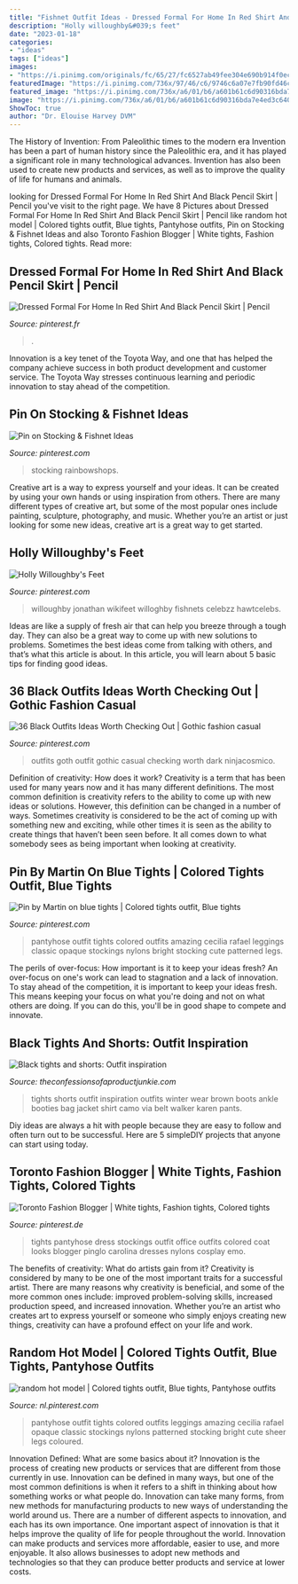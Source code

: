 ```yaml
---
title: "Fishnet Outfit Ideas - Dressed Formal For Home In Red Shirt And Black Pencil Skirt"
description: "Holly willoughby&#039;s feet"
date: "2023-01-18"
categories:
- "ideas"
tags: ["ideas"]
images:
- "https://i.pinimg.com/originals/fc/65/27/fc6527ab49fee304e690b914f0ecc691.jpg"
featuredImage: "https://i.pinimg.com/736x/97/46/c6/9746c6a07e7fb90fd46c55d7673b9b1c.jpg"
featured_image: "https://i.pinimg.com/736x/a6/01/b6/a601b61c6d90316bda7e4ed3c6408f28.jpg"
image: "https://i.pinimg.com/736x/a6/01/b6/a601b61c6d90316bda7e4ed3c6408f28.jpg"
ShowToc: true
author: "Dr. Elouise Harvey DVM"
---
```



The History of Invention: From Paleolithic times to the modern era
Invention has been a part of human history since the Paleolithic era, and it has played a significant role in many technological advances. Invention has also been used to create new products and services, as well as to improve the quality of life for humans and animals.

	

		
looking for Dressed Formal For Home In Red Shirt And Black Pencil Skirt | Pencil you've visit to the right page. We have 8 Pictures about Dressed Formal For Home In Red Shirt And Black Pencil Skirt | Pencil like random hot model | Colored tights outfit, Blue tights, Pantyhose outfits, Pin on Stocking &amp; Fishnet Ideas and also Toronto Fashion Blogger | White tights, Fashion tights, Colored tights. Read more:
		
    
## Dressed Formal For Home In Red Shirt And Black Pencil Skirt | Pencil

<img loading=lazy src="https://i.pinimg.com/736x/cb/51/ae/cb51aed99af27547850ce5ffff287ba6.jpg" onerror="this.onerror=null;this.src='https://tse2.mm.bing.net/th?id=OIP.BZKpRUNmKUm4qZ9XHDQ9NAHaaq&amp;pid=15.1';" alt="Dressed Formal For Home In Red Shirt And Black Pencil Skirt | Pencil">

_Source: pinterest.fr_

>. 

	

Innovation is a key tenet of the Toyota Way, and one that has helped the company achieve success in both product development and customer service. The Toyota Way stresses continuous learning and periodic innovation to stay ahead of the competition.

    
## Pin On Stocking &amp; Fishnet Ideas

<img loading=lazy src="https://i.pinimg.com/736x/a6/01/b6/a601b61c6d90316bda7e4ed3c6408f28.jpg" onerror="this.onerror=null;this.src='https://tse1.mm.bing.net/th?id=OIP.tbubHCw16f8VdVNTq6SzLwHaKG&amp;pid=15.1';" alt="Pin on Stocking &amp; Fishnet Ideas">

_Source: pinterest.com_

>stocking rainbowshops. 

	

Creative art is a way to express yourself and your ideas. It can be created by using your own hands or using inspiration from others. There are many different types of creative art, but some of the most popular ones include painting, sculpture, photography, and music. Whether you’re an artist or just looking for some new ideas, creative art is a great way to get started.

    
## Holly Willoughby&#039;s Feet

<img loading=lazy src="https://i.pinimg.com/736x/97/46/c6/9746c6a07e7fb90fd46c55d7673b9b1c.jpg" onerror="this.onerror=null;this.src='https://tse2.mm.bing.net/th?id=OIP.A0acac3YGyIQj5vwLXTYWAHaK_&amp;pid=15.1';" alt="Holly Willoughby&#039;s Feet">

_Source: pinterest.com_

>willoughby jonathan wikifeet willoghby fishnets celebzz hawtcelebs. 

	

Ideas are like a supply of fresh air that can help you breeze through a tough day. They can also be a great way to come up with new solutions to problems. Sometimes the best ideas come from talking with others, and that’s what this article is about. In this article, you will learn about 5 basic tips for finding good ideas.

    
## 36 Black Outfits Ideas Worth Checking Out | Gothic Fashion Casual

<img loading=lazy src="https://i.pinimg.com/originals/ce/80/40/ce80404050e42ee7f17612906687c768.jpg" onerror="this.onerror=null;this.src='https://tse3.mm.bing.net/th?id=OIP.2i3MPlqNpFwYfewghd8GzgHaMn&amp;pid=15.1';" alt="36 Black Outfits Ideas Worth Checking Out | Gothic fashion casual">

_Source: pinterest.com_

>outfits goth outfit gothic casual checking worth dark ninjacosmico. 

	

Definition of creativity: How does it work?
Creativity is a term that has been used for many years now and it has many different definitions. The most common definition is creativity refers to the ability to come up with new ideas or solutions. However, this definition can be changed in a number of ways. Sometimes creativity is considered to be the act of coming up with something new and exciting, while other times it is seen as the ability to create things that haven’t been seen before. It all comes down to what somebody sees as being important when looking at creativity.

    
## Pin By Martin On Blue Tights | Colored Tights Outfit, Blue Tights

<img loading=lazy src="https://i.pinimg.com/originals/fc/65/27/fc6527ab49fee304e690b914f0ecc691.jpg" onerror="this.onerror=null;this.src='https://tse3.mm.bing.net/th?id=OIP.ZKM2JYk-E606EGrieukbtAHaNz&amp;pid=15.1';" alt="Pin by Martin on blue tights | Colored tights outfit, Blue tights">

_Source: pinterest.com_

>pantyhose outfit tights colored outfits amazing cecilia rafael leggings classic opaque stockings nylons bright stocking cute patterned legs. 

	

The perils of over-focus: How important is it to keep your ideas fresh?
An over-focus on one's work can lead to stagnation and a lack of innovation. To stay ahead of the competition, it is important to keep your ideas fresh. This means keeping your focus on what you're doing and not on what others are doing. If you can do this, you'll be in good shape to compete and innovate.

    
## Black Tights And Shorts: Outfit Inspiration

<img loading=lazy src="http://www.theconfessionsofaproductjunkie.com/wp-content/uploads/2011/10/Black-tights-with-shorts-3.jpg" onerror="this.onerror=null;this.src='https://tse3.mm.bing.net/th?id=OIP.KRMsYf8SYTqKbU6e-5qe3QHaLH&amp;pid=15.1';" alt="Black tights and shorts: Outfit inspiration">

_Source: theconfessionsofaproductjunkie.com_

>tights shorts outfit inspiration outfits winter wear brown boots ankle booties bag jacket shirt camo via belt walker karen pants. 

	

Diy ideas are always a hit with people because they are easy to follow and often turn out to be successful. Here are 5 simpleDIY projects that anyone can start using today.

    
## Toronto Fashion Blogger | White Tights, Fashion Tights, Colored Tights

<img loading=lazy src="https://i.pinimg.com/originals/b2/e6/24/b2e62494f41d9b41b09bc34e29e8cf58.jpg" onerror="this.onerror=null;this.src='https://tse2.mm.bing.net/th?id=OIP.dzecFVy7899oS3vfzcDnfAHaLH&amp;pid=15.1';" alt="Toronto Fashion Blogger | White tights, Fashion tights, Colored tights">

_Source: pinterest.de_

>tights pantyhose dress stockings outfit office outfits colored coat looks blogger pinglo carolina dresses nylons cosplay emo. 

	

The benefits of creativity: What do artists gain from it?
Creativity is considered by many to be one of the most important traits for a successful artist. There are many reasons why creativity is beneficial, and some of the more common ones include: improved problem-solving skills, increased production speed, and increased innovation. Whether you’re an artist who creates art to express yourself or someone who simply enjoys creating new things, creativity can have a profound effect on your life and work.

    
## Random Hot Model | Colored Tights Outfit, Blue Tights, Pantyhose Outfits

<img loading=lazy src="https://i.pinimg.com/originals/0a/4d/b7/0a4db718d95a2d22c11d29c0769a5947.jpg" onerror="this.onerror=null;this.src='https://tse2.mm.bing.net/th?id=OIP.0cwywrH5Mbhch0J1D-k_nAHaNL&amp;pid=15.1';" alt="random hot model | Colored tights outfit, Blue tights, Pantyhose outfits">

_Source: nl.pinterest.com_

>pantyhose outfit tights colored outfits leggings amazing cecilia rafael opaque classic stockings nylons patterned stocking bright cute sheer legs coloured. 

	

Innovation Defined: What are some basics about it?
Innovation is the process of creating new products or services that are different from those currently in use. Innovation can be defined in many ways, but one of the most common definitions is when it refers to a shift in thinking about how something works or what people do. Innovation can take many forms, from new methods for manufacturing products to new ways of understanding the world around us. There are a number of different aspects to innovation, and each has its own importance.
One important aspect of innovation is that it helps improve the quality of life for people throughout the world. Innovation can make products and services more affordable, easier to use, and more enjoyable. It also allows businesses to adopt new methods and technologies so that they can produce better products and service at lower costs.

